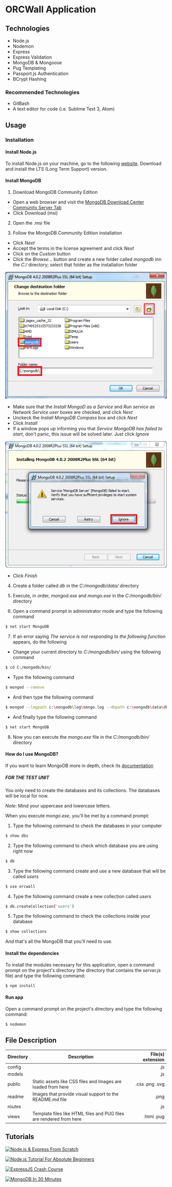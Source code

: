 # ORCWall Application

## Technologies
* Node.js
* Nodemon
* Express
* Express Validation
* MongoDB & Mongoose
* Pug Templating
* Passport.js Authentication
* BCrypt Hashing

### Recommended Technologies
* GitBash
* A text editor for code (i.e. Sublime Text 3, Atom)

## Usage

### Installation

#### Install Node.js

To install Node.js on your machine, go to the following [website](https://nodejs.org/en/).
Download and install the LTS (Long Term Support) version.

#### Install MongoDB

1. Download MongoDB Community Edition
  * Open a web browser and visit the [MongoDB Download Center Community Server Tab](https://www.mongodb.com/download-center?jmp=docs#production)
  * Click Download (msi)

2. Open the .msi file

3. Follow the MongoDB Community Edition installation
  * Click *Next*
  * Accept the terms in the license agreement and click *Next*
  * Click on the *Custom* button
  * Click the *Browse...* button and create a new folder called *mongodb* inn the *C:/* directory; select that folder as the installation folder
  
  
  ![tut1](readme/tut1.png)
  
  
  * Make sure that the *Install MongoD as a Service* and *Run service as Network Service user* boxes are checked, and click *Next*
  * Unckeck the *Install MongoDB Compass* box and click *Next*
  * Click *Install*
  * If a window pops up informing you that *Service MongoDB has failed to start*, don't panic, this issue will be solved later. Just click *Ignore*
  
  
  ![tut2](readme/tut2.png)
  
  
  * Click *Finish*
  
4. Create a folder called *db* in the *C:/mongodb/data/* directory

5. Execute, in order, *mongod.exe* and *mongo.exe* in the *C:/mongodb/bin/* directory

6. Open a command prompt in administrator mode and type the following command

```sh
$ net start MongoDB
```

7. If an error saying *The service is not responding to the following function* appears, do the following
  * Change your current directory to *C:/mongodb/bin/* using the following command
  
  ```sh
  $ cd C:/mongodb/bin/
  ```
  
  * Type the following command
  
  ```sh
  $ mongod --remove
  ```
  
  * And then type the following command
  
  ```sh
  $ mongod --logpath c:\mongodb\log\mongo.log --dbpath c:\mongodb\data\db --directoryperdb --install
  ```
  
  * And finally type the following command
  
  ```sh
  $ net start MongoDB
  ```
  
8. Now you can execute the *mongo.exe* file in the *C:/mongodb/bin/* directory

#### How do I use MongoDB?

If you want to learn MongoDB more in depth, check its [documentation](https://docs.mongodb.com/)

##### FOR THE TEST UNIT

You only need to create the databases and its collections. The databases will be local for now.

*Note*: Mind your uppercase and lowercase letters.

When you execute *mongo.exe*, you'll be met by a command prompt:

1. Type the following command to check the databases in your computer

```sh
$ show dbs
```
  
2. Type the following command to check which database you are using right now

```sh
$ db
```

3. Type the following command create and use a new database that will be called *users*

```sh
$ use orcwall
```

4. Type the following command create a new collection called *users*

```sh
$ db.createCollection('users')
```

5. Type the following command to check the collections inside your database

```sh
$ show collections
```

And that's all the MongoDB that you'll need to use.

#### Install the dependencies

To install the modules necessary for this application, open a command prompt on the project's directory (the directory that contains the *server.js* file) and type the following command:

```sh
$ npm install
```
#### Run app

Open a command prompt on the project's directory and type the following command:

```sh
$ nodemon
```

## File Description

|Directory           |Description                   |File(s) extension        |
|--------------------|------------------------------|------------------------:|
|config||.js|
|models||.js|
|public|Static assets like CSS files and Images are loaded from here|.css .png .svg|
|readme|Images that provide visual support to the README.md file|.png|
|routes||.js|
|views|Template files like HTML files and PUG files are rendered from here|.html .pug|

## Tutorials

[![Node.js & Express From Scratch](http://img.youtube.com/vi/k_0ZzvHbNBQ/0.jpg)](http://www.youtube.com/watch?v=k_0ZzvHbNBQ&list=PLillGF-RfqbYRpji8t4SxUkMxfowG4Kqp&index=1)

[![Node.js Tutorial For Absolute Beginners](http://img.youtube.com/vi/U8XF6AFGqlc/0.jpg)](http://www.youtube.com/watch?v=U8XF6AFGqlc)

[![ExpressJS Crash Course](http://img.youtube.com/vi/gnsO8-xJ8rs/0.jpg)](http://www.youtube.com/watch?v=gnsO8-xJ8rs)

[![MongoDB In 30 Minutes](http://img.youtube.com/vi/pWbMrx5rVBE/0.jpg)](http://www.youtube.com/watch?v=pWbMrx5rVBE)
